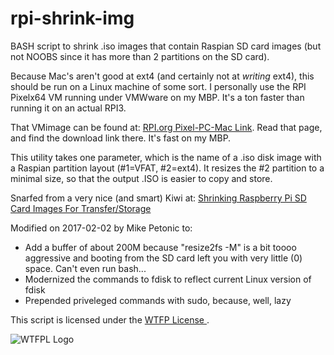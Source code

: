 # rpi-shrink-img
BASH script to shrink .iso images that contain Raspian SD card images (but not NOOBS since it has more than 2 partitions on the SD card).

Because Mac's aren't good at ext4 (and certainly not at *writing* ext4), this should be run on a Linux machine of some sort.  I personally use the RPI Pixelx64 VM running under VMWware on my MBP. It's a ton faster than running it on an actual RPI3.

That VMimage can be found at: [RPI.org Pixel-PC-Mac Link](https://www.raspberrypi.org/blog/pixel-pc-mac/).  Read that page, and find the download link there.  It's fast on my MBP.

This utility takes one parameter, which is the name of a .iso disk image with a Raspian partition layout (#1=VFAT, #2=ext4).  It resizes the #2 partition to a minimal size, so that the output .ISO is easier to copy and store.

Snarfed from a very nice (and smart) Kiwi at: [Shrinking Raspberry Pi SD Card Images For Transfer/Storage](http://blog.osnz.co.nz/post/97106494057/shrinking-raspberry-pi-sd-card-images-for)

Modified on 2017-02-02 by Mike Petonic to:

* Add a buffer of about 200M because "resize2fs -M" is a bit
    toooo aggressive and booting from the SD card left you
    with very little (0) space.  Can't even run bash...
* Modernized the commands to fdisk to reflect current Linux version
    of fdisk
* Prepended priveleged commands with sudo, because, well, lazy

This script is licensed under the [WTFP License ](http://www.wtfpl.net).

![WTFPL Logo](http://www.wtfpl.net/wp-content/uploads/2012/12/wtfpl-badge-1.png)

